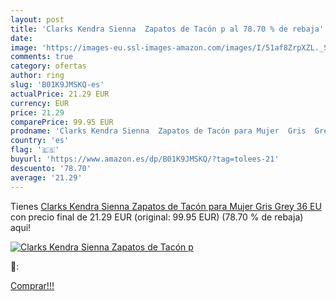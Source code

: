 ```yaml
---
layout: post
title: 'Clarks Kendra Sienna  Zapatos de Tacón p al 78.70 % de rebaja'
date: 
image: 'https://images-eu.ssl-images-amazon.com/images/I/51af8ZrpXZL._SL200_.jpg'
comments: true
category: ofertas
author: ring
slug: 'B01K9JMSKQ-es'
actualPrice: 21.29 EUR
currency: EUR
price: 21.29
comparePrice: 99.95 EUR
prodname: 'Clarks Kendra Sienna  Zapatos de Tacón para Mujer  Gris  Grey   36 EU'
country: 'es'
flag: '🇪🇸'
buyurl: 'https://www.amazon.es/dp/B01K9JMSKQ/?tag=tolees-21'
descuento: '78.70'
average: '21.29'
---
```


Tienes [Clarks Kendra Sienna  Zapatos de Tacón para Mujer  Gris  Grey   36 EU](https://www.amazon.es/dp/B01K9JMSKQ/?tag=tolees-21) con precio final de  21.29 EUR (original: 99.95 EUR) (78.70 %  de rebaja) aqui!

[![Clarks Kendra Sienna  Zapatos de Tacón p](https://images-eu.ssl-images-amazon.com/images/I/51af8ZrpXZL._SL200_.jpg)](https://www.amazon.es/dp/B01K9JMSKQ/?tag=tolees-21)

🔎:


[Comprar!!!](https://www.amazon.es/dp/B01K9JMSKQ/?tag=tolees-21)
